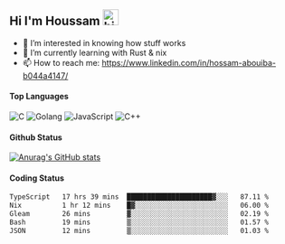 ## Hi I'm Houssam <img src="https://user-images.githubusercontent.com/1303154/88677602-1635ba80-d120-11ea-84d8-d263ba5fc3c0.gif" width="28px" alt="hi">

- 👀 I’m interested in knowing how stuff works
- 🔭 I’m currently learning with Rust & nix
- 📫 How to reach me: https://www.linkedin.com/in/hossam-abouiba-b044a4147/

#### Top Languages

![C](https://img.shields.io/badge/c-%2300599C.svg?style=for-the-badge&logo=c&logoColor=white)
![Golang](https://img.shields.io/badge/go-blue?style=for-the-badge&logo=Goland)
![JavaScript](https://img.shields.io/badge/javascript-%23323330.svg?style=for-the-badge&logo=javascript&logoColor=%23F7DF1E)
![C++](https://img.shields.io/badge/C%2B%2B-blue?style=for-the-badge&logo=C%2B%2B)


#### Github Status
[![Anurag's GitHub stats](https://github-readme-stats.vercel.app/api?username=0xhoussam&theme=tokyonight)](https://github.com/anuraghazra/github-readme-stats)

#### Coding Status
<!--START_SECTION:waka-->

```txt
TypeScript   17 hrs 39 mins  █████████████████████▓░░░   87.11 %
Nix          1 hr 12 mins    █▓░░░░░░░░░░░░░░░░░░░░░░░   06.00 %
Gleam        26 mins         ▓░░░░░░░░░░░░░░░░░░░░░░░░   02.19 %
Bash         19 mins         ▒░░░░░░░░░░░░░░░░░░░░░░░░   01.57 %
JSON         12 mins         ▒░░░░░░░░░░░░░░░░░░░░░░░░   01.03 %
```

<!--END_SECTION:waka-->
